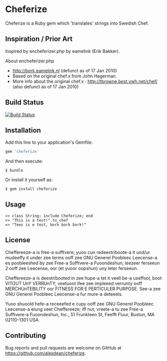 # Cheferize

Cheferize is a Ruby gem which 'translates' strings into Swedish Chef.

## Inspiration / Prior Art

Inspired by encheferizer.php by eamelink (Erik Bakker).

About encheferizer.php

  * http://bork.eamelink.nl (defunct as of 17 Jan 2010)
  * Based on the original chef.x from John Hagerman.
  * More info about the original chef.x : http://tbrowne.best.vwh.net/chef/ (also defunct as of 17 Jan 2010)

## Build Status

[![Build Status](https://travis-ci.org/alexdean/cheferize.svg?branch=master)](https://travis-ci.org/alexdean/cheferize)

## Installation

Add this line to your application's Gemfile:

```ruby
gem 'cheferize'
```

And then execute:

    $ bundle

Or install it yourself as:

    $ gem install cheferize

## Usage

```
>> class String; include Cheferize; end
>> "This is a test!".to_chef
=> "Tees is e test, bork bork bork!"
```

## License

Cheffereeze-a is free-a sufftvere; yuoo cun redeestriboote-a it und/ur mudeeffy
it under zee terms ooff zee GNU Generel Poobleec Leecense-a es poobleeshed by
zee Free-a Sufftvere-a Fuoondeshun; ieezeer ferseeun 2 ooff zee Leecense, oor
(et yuoor oopshun) uny leter ferseeun.

Cheffereeze-a is deestribooted in zee hupe-a tet it veell be-a useffool,
boot VITOUT UnY VERRUnTY; veetuoot ifee zee impleeed verrunty ooff
MERCHUnTEBILITY oor FITNESS FOR E PERTICULER PURPOSE. See-a zee
GNU Generel Poobleec Leecense-a fur mure-a deteeels.

Yuoo shuoold hefe-a receeefed e cupy ooff zee GNU Generel Poobleec Leecense-a
elung veet Cheffereeze; iff nut, vreete-a tu zee Free-a Sufftvere-a
Fuoondeshun, Inc., 51 Frunkleen St, Feefft Fluur, Bustun, MA 02110-1301 USA

## Contributing

Bug reports and pull requests are welcome on GitHub at https://github.com/alexdean/cheferize.

